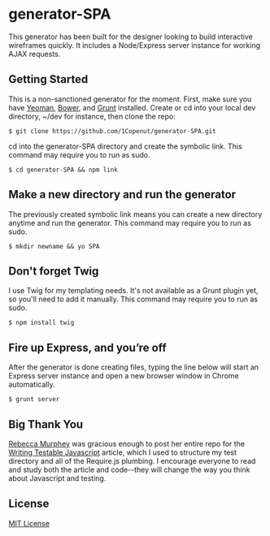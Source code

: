 # generator-SPA
This generator has been built for the designer looking to build interactive wireframes quickly. It includes a Node/Express server instance for working AJAX requests.


## Getting Started
This is a non-sanctioned generator for the moment. First, make sure you have [Yeoman](http://yeoman.io), [Bower](http:bower.io), and [Grunt](http:gruntjs.com) installed. Create or cd into your local dev directory, ~/dev for instance, then clone the repo:

```
$ git clone https://github.com/1Copenut/generator-SPA.git
```

cd into the generator-SPA directory and create the symbolic link. This command may require you to run as sudo.

```
$ cd generator-SPA && npm link
```

## Make a new directory and run the generator
The previously created symbolic link means you can create a new directory anytime and run the generator. This command may require you to run as sudo.

```
$ mkdir newname && yo SPA
```

## Don't forget Twig
I use Twig for my templating needs. It's not available as a Grunt plugin yet, so you'll need to add it manually. This command may require you to run as sudo.

```
$ npm install twig
```

## Fire up Express, and you&rsquo;re off
After the generator is done creating files, typing the line below will start an Express server instance and open a new browser window in Chrome automatically.

```
$ grunt server
```

## Big Thank You
[Rebecca Murphey](https://twitter.com/rmurphey) was gracious enough to post her entire repo for the [Writing Testable Javascript](http://alistapart.com/article/writing-testable-javascript) article, which I used to structure my test directory and all of the Require.js plumbing. I encourage everyone to read and study both the article and code--they will change the way you think about Javascript and testing.

## License
[MIT License](http://en.wikipedia.org/wiki/MIT_License)

